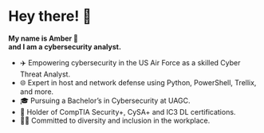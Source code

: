 # Hey there! 👋

__My name is Amber 💖__ \
__and I am a cybersecurity analyst.__

- ✈️ Empowering cybersecurity in the US Air Force as a skilled Cyber Threat Analyst. 
- 🌐 Expert in host and network defense using Python, PowerShell, Trellix, and more. 
- 🎓 Pursuing a Bachelor’s in Cybersecurity at UAGC. 
- 🔐 Holder of CompTIA Security+, CySA+ and IC3 DL certifications. 
- 🏳️‍🌈 Committed to diversity and inclusion in the workplace.
